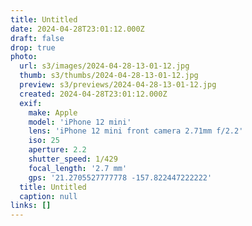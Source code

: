 ```yaml
---
title: Untitled
date: 2024-04-28T23:01:12.000Z
draft: false
drop: true
photo:
  url: s3/images/2024-04-28-13-01-12.jpg
  thumb: s3/thumbs/2024-04-28-13-01-12.jpg
  preview: s3/previews/2024-04-28-13-01-12.jpg
  created: 2024-04-28T23:01:12.000Z
  exif:
    make: Apple
    model: 'iPhone 12 mini'
    lens: 'iPhone 12 mini front camera 2.71mm f/2.2'
    iso: 25
    aperture: 2.2
    shutter_speed: 1/429
    focal_length: '2.7 mm'
    gps: '21.2705527777778 -157.822447222222'
  title: Untitled
  caption: null
links: []
---
```


